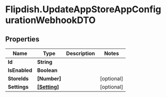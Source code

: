 # Flipdish.UpdateAppStoreAppConfigurationWebhookDTO

## Properties

Name | Type | Description | Notes
------------ | ------------- | ------------- | -------------
**Id** | **String** |  | 
**IsEnabled** | **Boolean** |  | 
**StoreIds** | **[Number]** |  | [optional] 
**Settings** | [**[Setting]**](Setting.md) |  | [optional] 


